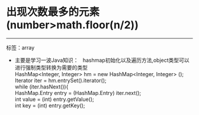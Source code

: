 # 出现次数最多的元素(number>math.floor(n/2))
---
标签：array  
* 主要是学习一波Java知识：  
  hashmap初始化以及遍历方法,object类型可以进行强制类型转换为需要的类型  
  HashMap<Integer, Integer> hm = new HashMap<Integer, Integer> ();  
  Iterator iter = hm.entrySet().iterator();  
  while (iter.hasNext()){  
       HashMap.Entry entry = (HashMap.Entry) iter.next();  
       int value = (int) entry.getValue();  
       int key = (int) entry.getKey();
 
